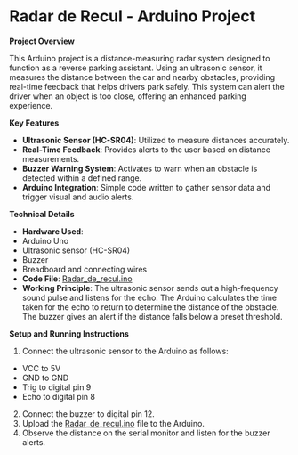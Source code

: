 # Radar de Recul - Arduino Project

**Project Overview**

This Arduino project is a distance-measuring radar system designed to function as a reverse parking assistant. Using an ultrasonic sensor, it measures the distance between the car and nearby obstacles, providing real-time feedback that helps drivers park safely. This system can alert the driver when an object is too close, offering an enhanced parking experience.

**Key Features**

- **Ultrasonic Sensor (HC-SR04)**: Utilized to measure distances accurately.
- **Real-Time Feedback**: Provides alerts to the user based on distance measurements.
- **Buzzer Warning System**: Activates to warn when an obstacle is detected within a defined range.
- **Arduino Integration**: Simple code written to gather sensor data and trigger visual and audio alerts.

**Technical Details**

- **Hardware Used**:
- Arduino Uno
- Ultrasonic sensor (HC-SR04)
- Buzzer
- Breadboard and connecting wires
- **Code File**: [Radar_de_recul.ino](Radar_de_recul.ino)
- **Working Principle**: The ultrasonic sensor sends out a high-frequency sound pulse and listens for the echo. The Arduino calculates the time taken for the echo to return to determine the distance of the obstacle. The buzzer gives an alert if the distance falls below a preset threshold.

**Setup and Running Instructions**

1. Connect the ultrasonic sensor to the Arduino as follows:
- VCC to 5V
- GND to GND
- Trig to digital pin 9
- Echo to digital pin 8
2. Connect the buzzer to digital pin 12.
3. Upload the [Radar_de_recul.ino](Radar_de_recul.ino) file to the Arduino.
4. Observe the distance on the serial monitor and listen for the buzzer alerts.
